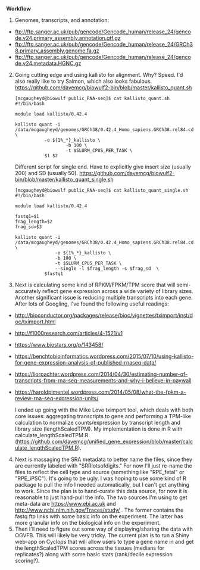 **Workflow**

1. Genomes, transcripts, and annotation:
 - ftp://ftp.sanger.ac.uk/pub/gencode/Gencode_human/release_24/gencode.v24.primary_assembly.annotation.gtf.gz
 - ftp://ftp.sanger.ac.uk/pub/gencode/Gencode_human/release_24/GRCh38.primary_assembly.genome.fa.gz
 - ftp://ftp.sanger.ac.uk/pub/gencode/Gencode_human/release_24/gencode.v24.metadata.HGNC.gz
 
2. Going cutting edge and using kallisto for alignment. Why? Speed. I'd also really like to try Salmon, which also looks fabulous.
	https://github.com/davemcg/biowulf2-bin/blob/master/kallisto_quant.sh
	```
	[mcgaugheyd@biowulf public_RNA-seq]$ cat kallisto_quant.sh 
	#!/bin/bash
	
	module load kallisto/0.42.4
	
	kallisto quant -i /data/mcgaugheyd/genomes/GRCh38/0.42.4_Homo_sapiens.GRCh38.rel84.cdna.all.idx \
		       -o ${1%_*}_kallisto \
                       -b 100 \
               	       -t $SLURM_CPUS_PER_TASK \
		       $1 $2
	```
	Different script for single end. Have to explicitly give insert size (usually 200) and SD (usually 50).
	https://github.com/davemcg/biowulf2-bin/blob/master/kallisto_quant_single.sh
	```
	[mcgaugheyd@biowulf public_RNA-seq]$ cat kallisto_quant_single.sh 
	#!/bin/bash
	
	module load kallisto/0.42.4

	fastq1=$1
	frag_length=$2
	frag_sd=$3
	
	kallisto quant -i /data/mcgaugheyd/genomes/GRCh38/0.42.4_Homo_sapiens.GRCh38.rel84.cdna.all.idx \
	               -o ${1%_*}_kallisto \
        	       -b 100 \
        	       -t $SLURM_CPUS_PER_TASK \
	               --single -l $frag_length -s $frag_sd  \
		       $fastq1
	```
3. Next is calculating some kind of RPKM/FPKM/TPM score that will semi-accurately reflect gene expression across a wide variety of library sizes. Another significant issue is reducing multiple transcripts into each gene. After lots of Googling, I've found the following useful readings:
 - http://bioconductor.org/packages/release/bioc/vignettes/tximport/inst/doc/tximport.html
 - http://f1000research.com/articles/4-1521/v1
 - https://www.biostars.org/p/143458/
 - https://benchtobioinformatics.wordpress.com/2015/07/10/using-kallisto-for-gene-expression-analysis-of-published-rnaseq-data/
 - https://liorpachter.wordpress.com/2014/04/30/estimating-number-of-transcripts-from-rna-seq-measurements-and-why-i-believe-in-paywall
 - https://haroldpimentel.wordpress.com/2014/05/08/what-the-fpkm-a-review-rna-seq-expression-units/

	I ended up going with the Mike Love tximport tool, which deals with both core issues: aggregating transcripts to gene and performing a TPM-like calculation to normalize counts/expression by transcript length and library size (lengthScaledTPM). My implementation is done in R with calculate_lengthScaledTPM.R (https://github.com/davemcg/unified_gene_expression/blob/master/calculate_lengthScaledTPM.R).

4. Next is massaging the SRA metadata to better name the files, since they are currently labeled with "SRRlotsofdigits." For now I'll just re-name the files to reflect the cell type and source (something like "RPE_fetal" or "RPE_iPSC"). It's going to be ugly. I was hoping to use some kind of R package to pull the info I needed automatically, but I can't get anything to work. Since the plan is to hand-curate this data source, for now it is reasonable to just hand-pull the info. The two sources I'm using to get meta-data are https://www.ebi.ac.uk and http://www.ncbi.nlm.nih.gov/Traces/study/ . The former contains the fastq ftp links with some basic info on the experiment. The latter has more granular info on the biological info on the experiment.
5. Then I'll need to figure out some way of displaying/sharing the data with OGVFB. This will likely be very tricky. The current plan is to run a Shiny web-app on Cyclops that will allow users to type a gene name in and get the lengthScaledTPM scores across the tissues (medians for replicates?) along with some basic stats (rank/decile expression scoring?).

